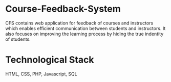 # Course-Feedback-System
CFS contains web application for feedback of courses and instructors which enables efficient communication between students and instructors. It also focuses on improving the learning process by hiding the true indentity of students.

# Technological Stack
HTML, CSS, PHP, Javascript, SQL

